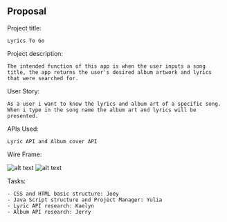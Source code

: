 ## Proposal

Project title: 

    Lyrics To Go

Project description: 

    The intended function of this app is when the user inputs a song title, the app returns the user's desired album artwork and lyrics that were searched for.

User Story:

    As a user i want to know the lyrics and album art of a specific song. When i type in the song name the album art and lyrics will be presented. 

APIs Used:

    Lyric API and Album cover API
    
Wire Frame:

![alt text](https://github.com/yuliatikhonova/Project-1/blob/master/images/Lyrics-to-go-wire-desktop.png)
![alt text](https://github.com/yuliatikhonova/Project-1/blob/master/images/lyrics-to-go-mobile-wire.png)

Tasks:

    - CSS and HTML basic structure: Joey
    - Java Script structure and Project Manager: Yulia
    - Lyric API research: Kaelyn
    - Album API research: Jerry
    


